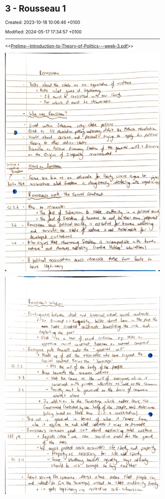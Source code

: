 # 3 - Rousseau 1

Created: 2023-10-18 10:06:46 +0100

Modified: 2024-05-17 17:34:57 +0100

---

<<[Prelims--Introduction-to-Theory-of-Politics---week-3.pdf](../../media/Prelims--Introduction-to-Theory-of-Politics---week-3.pdf)>>



![](../../media/Year-1-Theory-3---Rousseau-1-image1.jpeg)



![](../../media/Year-1-Theory-3---Rousseau-1-image2.jpeg)




